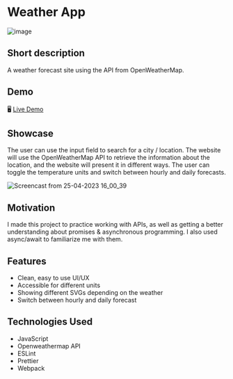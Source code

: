 # Weather App

![image](https://user-images.githubusercontent.com/113835194/234299557-8b225001-c5ed-44c0-84cf-de9d64e447ac.png)

## Short description

A weather forecast site using the API from OpenWeatherMap.

## Demo

🖥️ <a href="https://optobimus.github.io/weather-app/">Live Demo</a>

## Showcase

The user can use the input field to search for a city / location. The website will use the OpenWeatherMap API to retrieve the information about the location, and the website will present it in different ways. The user can toggle the temperature units and switch between hourly and daily forecasts.

![Screencast from 25-04-2023 16_00_39](https://user-images.githubusercontent.com/113835194/234301524-ce38b12e-5f99-4b07-93e0-c45b71ee48d9.gif)

## Motivation

I made this project to practice working with APIs, as well as getting a better understanding about promises & asynchronous programming. I also used async/await to familiarize me with them.

## Features

  * Clean, easy to use UI/UX
  * Accessible for different units
  * Showing different SVGs depending on the weather
  * Switch between hourly and daily forecast

## Technologies Used

  * JavaScript
  * Openweathermap API
  * ESLint
  * Prettier
  * Webpack


